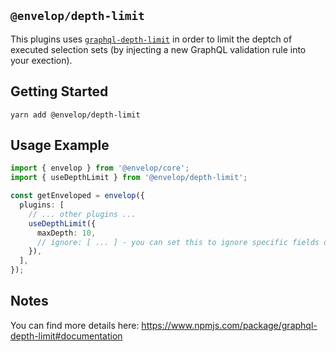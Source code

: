 ## `@envelop/depth-limit`

This plugins uses [`graphql-depth-limit`](https://www.npmjs.com/package/graphql-depth-limit) in order to limit the deptch of executed selection sets (by injecting a new GraphQL validation rule into your exection).

## Getting Started

```
yarn add @envelop/depth-limit
```

## Usage Example

```ts
import { envelop } from '@envelop/core';
import { useDepthLimit } from '@envelop/depth-limit';

const getEnveloped = envelop({
  plugins: [
    // ... other plugins ...
    useDepthLimit({
      maxDepth: 10,
      // ignore: [ ... ] - you can set this to ignore specific fields or types
    }),
  ],
});
```

## Notes

You can find more details here: https://www.npmjs.com/package/graphql-depth-limit#documentation
